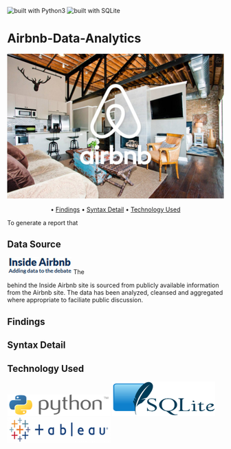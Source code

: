 ![built with Python3](https://img.shields.io/badge/built%20with-Python3-blue.svg)    ![built with SQLite](https://img.shields.io/badge/built%20with-SQLite-red.svg)

# Airbnb-Data-Analytics

![alt text](https://raw.githubusercontent.com/david880110/Airbnb-Data-Analytics/master/image/airbnb-logo.jpg)

<p align="center">
  • <a href="#findings">Findings</a>
  • <a href="#syntax-detail">Syntax Detail</a>
  • <a href="#technology-Used">Technology Used</a>
</p>

To generate a report that

## Data Source

<img src="https://raw.githubusercontent.com/david880110/Airbnb-Data-Analytics/master/image/insideairbnb.png" width="150" height="40"/>
The 

[data]: http://insideairbnb.com/get-the-data.html

behind the Inside Airbnb site is sourced from publicly available information from the Airbnb site. The data has been analyzed, cleansed and aggregated where appropriate to faciliate public discussion.

## Findings 

## Syntax Detail

## Technology Used

<img src="https://raw.githubusercontent.com/david880110/tech-logo/master/python%20logo.png" width="240" height="50"/>

<img src="https://raw.githubusercontent.com/david880110/tech-logo/master/sqlite%20logo.png" width="240" height="80"/>

<img src="https://raw.githubusercontent.com/david880110/tech-logo/master/tableau%20logo.png" width="240" height="60"/>